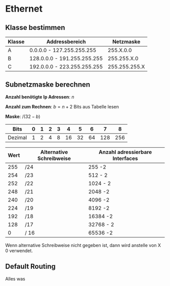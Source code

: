# Ethernet

## Klasse bestimmen
| Klasse | Addressbereich | Netzmaske |
|--|--|--|
| A | 0.0.0.0 - 127.255.255.255 | 255.X.0.0 |
| B | 128.0.0.0 - 191.255.255.255 | 255.255.X.0 |
| C | 192.0.0.0 - 223.255.255.255 | 255.255.255.X |

## Subnetzmaske berechnen
**Anzahl benötigte Ip Adressen**: $n$

**Anzahl zum Rechnen**: $b = n + 2$ Bits aus Tabelle lesen

**Maske**: $/(32 - b)$

| Bits  | 0 | 1 | 2 | 3 | 4 | 5 | 6 | 7 | 8 |
|---|---|---|---|---|---|---|---|---|---|
| Dezimal | 1 | 2 | 4 | 8 | 16| 32| 64|128|256|


| Wert | Alternative Schreibweise | Anzahl adressierbare Interfaces |
|--|--|--|
| 255 | /24 | 255 -2 |
| 254 | /23 | 512 - 2 |
| 252 | /22 | 1024 - 2 |
| 248 | /21 | 2048 -2 |
| 240 | /20 | 4096 -2 |
| 224 | /19 | 8192 -2 |
| 192 | /18 | 16384 -2 |
| 128 | /17 | 32768 - 2 |
| 0 | / 16 | 65536 -2 |

Wenn alternative Schreibweise nicht gegeben ist, dann wird anstelle von X 0 verwendet.

## Default Routing

Alles was 